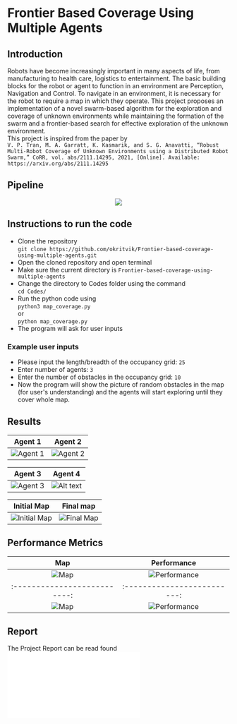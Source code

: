 # Frontier Based Coverage Using Multiple Agents

## Introduction
Robots have become increasingly important in many aspects of life, from manufacturing to health care, logistics to entertainment. The basic building blocks for the robot or agent to function in an environment are Perception, Navigation and Control. To navigate in an environment, it is necessary for the robot to require a map in which they operate. This project proposes an implementation of a novel swarm-based algorithm for the exploration and coverage of unknown environments while maintaining the formation of the swarm and a frontier-based search for effective exploration of the unknown environment. <br>
This project is inspired from the paper by <br>
``` V. P. Tran, M. A. Garratt, K. Kasmarik, and S. G. Anavatti, “Robust Multi-Robot Coverage of Unknown Environments using a Distributed Robot Swarm,” CoRR, vol. abs/2111.14295, 2021, [Online]. Available: https://arxiv.org/abs/2111.14295 ```

## Pipeline
<p align="center">
    <img src="Final_Results/Sample_FC.png">
</p>

## Instructions to run the code
- Clone the repository <br>
```git clone https://github.com/okritvik/Frontier-based-coverage-using-multiple-agents.git```
- Open the cloned repository and open terminal
- Make sure the current directory is ```Frontier-based-coverage-using-multiple-agents```
- Change the directory to Codes folder using the command<br>
```cd Codes/```
- Run the python code using <br>
```python3 map_coverage.py``` <br> or <br> ```python map_coverage.py```
- The program will ask for user inputs

### Example user inputs
- Please input the length/breadth of the occupancy grid: ```25```
- Enter number of agents: ```3```
- Enter the number of obstacles in the occupancy grid: ```10```
- Now the program will show the picture of random obstacles in the map (for user's understanding) and the agents will start exploring until they cover whole map.

## Results
Agent 1                    |  Agent 2
:-------------------------:|:-------------------------:
![Agent 1](Final_Results/agent1.png)  |  ![Agent 2](Final_Results/agent2.png)

Agent 3                     | Agent 4
:--------------------------:|:-------------------------:
![Agent 3](Final_Results/agent3.png)    |   ![Alt text](Final_Results/agent4.png)

Initial Map                    | Final map
:--------------------------:|:-------------------------:
![Initial Map](Final_Results/Initial_Map.png)   |  ![Final Map](Final_Results/final_map.png)

## Performance Metrics
Map                    | Performance
:--------------------------:|:-------------------------:
![Map](Final_Results/Perf_Metrics/20_12_Map.png)    |  ![Performance](Final_Results/Perf_Metrics/20_12.png) 
:--------------------------:|:-------------------------:
![Map](Final_Results/Perf_Metrics/40_15_Map.png)    |  ![Performance](Final_Results/Perf_Metrics/40_15.png)

## Report
The Project Report can be read found ![here](ENAE_788O_Project_Report.pdf)